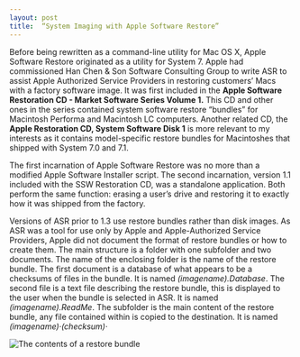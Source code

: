 ```yaml
---
layout: post
title:  “System Imaging with Apple Software Restore”
---
```

Before being rewritten as a command-line utility for Mac OS X, Apple Software Restore originated as a utility for System 7. Apple had commissioned Han Chen & Son Software Consulting Group to write ASR to assist Apple Authorized Service Providers in restoring customers’ Macs with a factory software image. It was first included in the **Apple Software Restoration CD - Market Software Series Volume 1.** This CD and other ones in the series contained system software restore “bundles” for Macintosh Performa and Macintosh LC computers. Another related CD, the **Apple Restoration CD, System Software Disk 1** is more relevant to my interests as it contains model-specific restore bundles for Macintoshes that shipped with System 7.0 and 7.1.

The first incarnation of Apple Software Restore was no more than a modified Apple Software Installer script. The second incarnation, version 1.1 included with the SSW Restoration CD, was a standalone application. Both perform the same function: erasing a user’s drive and restoring it to exactly how it was shipped from the factory.

Versions of ASR prior to 1.3 use restore bundles rather than disk images. As ASR was a tool for use only by Apple and Apple-Authorized Service Providers, Apple did not document the format of restore bundles or how to create them. The main structure is a folder with one subfolder and two documents. The name of the enclosing folder is the name of the restore bundle. The first document is a database of what appears to be a checksums of files in the bundle. It is named _(imagename).Database_. The second file is a text file describing the restore bundle, this is displayed to the user when the bundle is selected in ASR. It is named _(imagename).ReadMe_. The subfolder is the main content of the restore bundle, any file contained within is copied to the destination. It is named _(imagename)·(checksum)·_

![The contents of a restore bundle][image-1]



[image-1]:	/assets/images/system-imaging-with-asr/restore-bundle.png